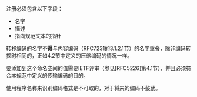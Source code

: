 注册必须包含以下字段：

- 名字
- 描述
- 指向规范文本的指针

转移编码的名字**不得**与内容编码（RFC7231的3.1.2.1节）的名字重叠，除非编码转换时相同的，正如4.2节中定义的压缩编码的情况一样。

要添加到这个命名空间的值需要IETF评审（参见[RFC5226]第4.1节），并且必须符合本规范中定义的传输编码的目的。

使用程序名称来识别编码格式是不可取的，对于将来的编码不鼓励。